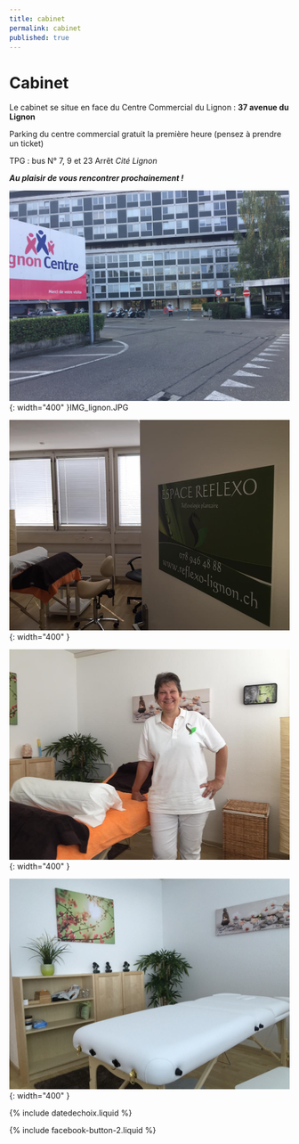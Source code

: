 ```yaml
---
title: cabinet
permalink: cabinet
published: true
---
```


# Cabinet

Le cabinet se situe en face du Centre Commercial du Lignon :
**37 avenue du Lignon**

Parking du centre commercial gratuit la première heure
(pensez à prendre un ticket)

TPG : bus N° 7, 9 et 23
Arrêt *Cité Lignon*

***Au plaisir de vous rencontrer prochainement !***

![](./images/IMG_lignon.JPG){: width="400" }IMG_lignon.JPG

![](./images/cabinet-reflexologie-suzanne-himmelberger-1.jpg){: width="400" }

![](./images/cabinet-reflexologie-suzanne-himmelberger-2.jpg){: width="400" }

![](./images/cabinet-reflexologie-suzanne-himmelberger-3.jpg){: width="400" }

{% include datedechoix.liquid %}

{% include facebook-button-2.liquid %}
